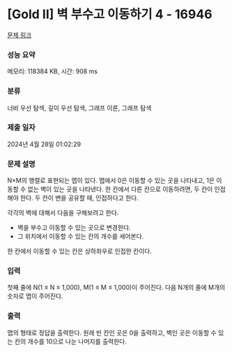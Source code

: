 # [Gold II] 벽 부수고 이동하기 4 - 16946 

[문제 링크](https://www.acmicpc.net/problem/16946) 

### 성능 요약

메모리: 118384 KB, 시간: 908 ms

### 분류

너비 우선 탐색, 깊이 우선 탐색, 그래프 이론, 그래프 탐색

### 제출 일자

2024년 4월 28일 01:02:29

### 문제 설명

<p>N×M의 행렬로 표현되는 맵이 있다. 맵에서 0은 이동할 수 있는 곳을 나타내고, 1은 이동할 수 없는 벽이 있는 곳을 나타낸다. 한 칸에서 다른 칸으로 이동하려면, 두 칸이 인접해야 한다. 두 칸이 변을 공유할 때, 인접하다고 한다.</p>

<p>각각의 벽에 대해서 다음을 구해보려고 한다.</p>

<ul>
	<li>벽을 부수고 이동할 수 있는 곳으로 변경한다.</li>
	<li>그 위치에서 이동할 수 있는 칸의 개수를 세어본다.</li>
</ul>

<p>한 칸에서 이동할 수 있는 칸은 상하좌우로 인접한 칸이다.</p>

### 입력 

 <p>첫째 줄에 N(1 ≤ N ≤ 1,000), M(1 ≤ M ≤ 1,000)이 주어진다. 다음 N개의 줄에 M개의 숫자로 맵이 주어진다.</p>

### 출력 

 <p>맵의 형태로 정답을 출력한다. 원래 빈 칸인 곳은 0을 출력하고, 벽인 곳은 이동할 수 있는 칸의 개수를 10으로 나눈 나머지를 출력한다.</p>

